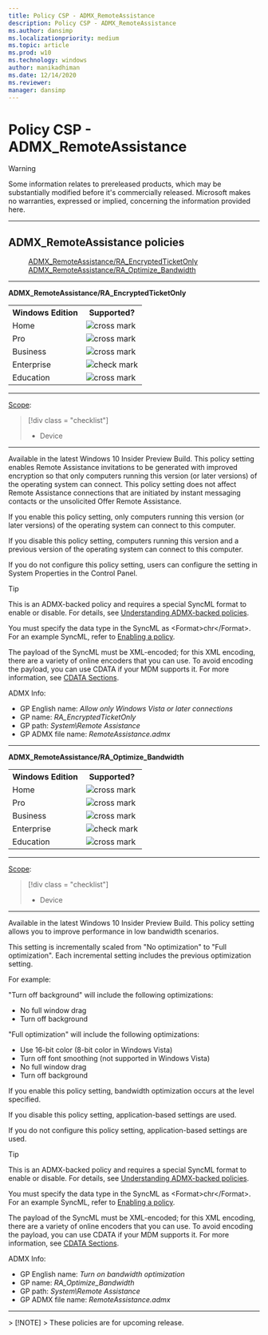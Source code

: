 ```yaml
---
title: Policy CSP - ADMX_RemoteAssistance
description: Policy CSP - ADMX_RemoteAssistance
ms.author: dansimp
ms.localizationpriority: medium
ms.topic: article
ms.prod: w10
ms.technology: windows
author: manikadhiman
ms.date: 12/14/2020
ms.reviewer: 
manager: dansimp
---
```


# Policy CSP - ADMX_RemoteAssistance
> [!WARNING]
> Some information relates to prereleased products, which may be substantially modified before it's commercially released. Microsoft makes no warranties, expressed or implied, concerning the information provided here.

<hr/>

<!--Policies-->
## ADMX_RemoteAssistance policies  

<dl>
  <dd>
    <a href="#admx-remoteassistance-ra-encryptedticketonly">ADMX_RemoteAssistance/RA_EncryptedTicketOnly</a>
  </dd>
  <dd>
    <a href="#admx-remoteassistance-ra-optimize-bandwidth">ADMX_RemoteAssistance/RA_Optimize_Bandwidth</a>
  </dd>
</dl>


<hr/>

<!--Policy-->
<a href="" id="admx-remoteassistance-ra-encryptedticketonly"></a>**ADMX_RemoteAssistance/RA_EncryptedTicketOnly**  

<!--SupportedSKUs-->
<table>
<tr>
    <th>Windows Edition</th>
    <th>Supported?</th>
</tr>
<tr>
    <td>Home</td>
    <td><img src="images/crossmark.png" alt="cross mark" /></td>
</tr>
<tr>
    <td>Pro</td>
    <td><img src="images/crossmark.png" alt="cross mark" /></td>
</tr>
<tr>
    <td>Business</td>
    <td><img src="images/crossmark.png" alt="cross mark" /></td>
</tr>
<tr>
    <td>Enterprise</td>
    <td><img src="images/checkmark.png" alt="check mark" /></td>
</tr>
<tr>
    <td>Education</td>
    <td><img src="images/crossmark.png" alt="cross mark" /></td>
</tr>
</table>

<!--/SupportedSKUs-->
<hr/>

<!--Scope-->
[Scope](./policy-configuration-service-provider.md#policy-scope):

> [!div class = "checklist"]
> * Device

<hr/>

<!--/Scope-->
<!--Description-->
Available in the latest Windows 10 Insider Preview Build. This policy setting enables Remote Assistance invitations to be generated with improved encryption so that only computers running this version (or later versions) of the operating system can connect. This policy setting does not affect Remote Assistance connections that are initiated by instant messaging contacts or the unsolicited Offer Remote Assistance.

If you enable this policy setting, only computers running this version (or later versions) of the operating system can connect to this computer.

If you disable this policy setting, computers running this version and a previous version of the operating system can connect to this computer.

If you do not configure this policy setting, users can configure the setting in System Properties in the Control Panel.

<!--/Description-->
> [!TIP]
> This is an ADMX-backed policy and requires a special SyncML format to enable or disable. For details, see [Understanding ADMX-backed policies](./understanding-admx-backed-policies.md).
> 
> You must specify the data type in the SyncML as &lt;Format&gt;chr&lt;/Format&gt;. For an example SyncML, refer to [Enabling a policy](./understanding-admx-backed-policies.md#enabling-a-policy).
> 
> The payload of the SyncML must be XML-encoded; for this XML encoding, there are a variety of online encoders that you can use. To avoid encoding the payload, you can use CDATA if your MDM supports it. For more information, see [CDATA Sections](http://www.w3.org/TR/REC-xml/#sec-cdata-sect).

<!--ADMXBacked-->
ADMX Info:  
-   GP English name: *Allow only Windows Vista or later connections*
-   GP name: *RA_EncryptedTicketOnly*
-   GP path: *System\Remote Assistance*
-   GP ADMX file name: *RemoteAssistance.admx*

<!--/ADMXBacked-->
<!--/Policy-->
<hr/>

<!--Policy-->
<a href="" id="admx-remoteassistance-ra-optimize-bandwidth"></a>**ADMX_RemoteAssistance/RA_Optimize_Bandwidth**  

<!--SupportedSKUs-->
<table>
<tr>
    <th>Windows Edition</th>
    <th>Supported?</th>
</tr>
<tr>
    <td>Home</td>
    <td><img src="images/crossmark.png" alt="cross mark" /></td>
</tr>
<tr>
    <td>Pro</td>
    <td><img src="images/crossmark.png" alt="cross mark" /></td>
</tr>
<tr>
    <td>Business</td>
    <td><img src="images/crossmark.png" alt="cross mark" /></td>
</tr>
<tr>
    <td>Enterprise</td>
    <td><img src="images/checkmark.png" alt="check mark" /></td>
</tr>
<tr>
    <td>Education</td>
    <td><img src="images/crossmark.png" alt="cross mark" /></td>
</tr>
</table>

<!--/SupportedSKUs-->
<hr/>

<!--Scope-->
[Scope](./policy-configuration-service-provider.md#policy-scope):

> [!div class = "checklist"]
> * Device

<hr/>

<!--/Scope-->
<!--Description-->
Available in the latest Windows 10 Insider Preview Build. This policy setting allows you to improve performance in low bandwidth scenarios.

This setting is incrementally scaled from "No optimization" to "Full optimization".  Each incremental setting includes the previous optimization setting.

For example:

"Turn off background" will include the following optimizations:

- No full window drag
- Turn off background

"Full optimization" will include the following optimizations:

- Use 16-bit color (8-bit color in Windows Vista)
- Turn off font smoothing (not supported in Windows Vista)
- No full window drag
- Turn off background

If you enable this policy setting, bandwidth optimization occurs at the level specified.

If you disable this policy setting, application-based settings are used.

If you do not configure this policy setting, application-based settings are used.

<!--/Description-->
> [!TIP]
> This is an ADMX-backed policy and requires a special SyncML format to enable or disable. For details, see [Understanding ADMX-backed policies](./understanding-admx-backed-policies.md).
> 
> You must specify the data type in the SyncML as &lt;Format&gt;chr&lt;/Format&gt;. For an example SyncML, refer to [Enabling a policy](./understanding-admx-backed-policies.md#enabling-a-policy).
> 
> The payload of the SyncML must be XML-encoded; for this XML encoding, there are a variety of online encoders that you can use. To avoid encoding the payload, you can use CDATA if your MDM supports it. For more information, see [CDATA Sections](http://www.w3.org/TR/REC-xml/#sec-cdata-sect).

<!--ADMXBacked-->
ADMX Info:  
-   GP English name: *Turn on bandwidth optimization*
-   GP name: *RA_Optimize_Bandwidth*
-   GP path: *System\Remote Assistance*
-   GP ADMX file name: *RemoteAssistance.admx*

<!--/ADMXBacked-->
<!--/Policy-->
<hr/>
> [!NOTE]
> These policies are for upcoming release.

<!--/Policies-->